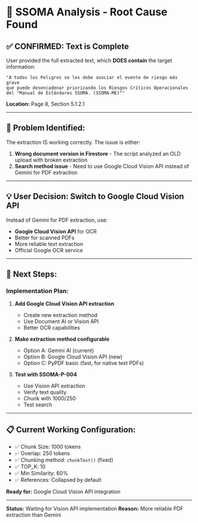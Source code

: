 # 🎯 SSOMA Analysis - Root Cause Found

## ✅ **CONFIRMED: Text is Complete**

User provided the full extracted text, which **DOES contain** the target information:

```
"A todos los Peligros se les debe asociar el evento de riesgo más grave 
que puede desencadenar priorizando los Riesgos Críticos Operacionales 
del "Manual de Estándares SSOMA. (SSOMA-ME)""
```

**Location:** Page 8, Section 5.1.2.1

---

## 🚨 **Problem Identified:**

The extraction IS working correctly. The issue is either:

1. **Wrong document version in Firestore** - The script analyzed an OLD upload with broken extraction
2. **Search method issue** - Need to use Google Cloud Vision API instead of Gemini for PDF extraction

---

## 💡 **User Decision: Switch to Google Cloud Vision API**

Instead of Gemini for PDF extraction, use:
- **Google Cloud Vision API** for OCR
- Better for scanned PDFs
- More reliable text extraction
- Official Google OCR service

---

## 🔧 **Next Steps:**

### **Implementation Plan:**

1. **Add Google Cloud Vision API extraction**
   - Create new extraction method
   - Use Document AI or Vision API
   - Better OCR capabilities

2. **Make extraction method configurable**
   - Option A: Gemini AI (current)
   - Option B: Google Cloud Vision API (new)
   - Option C: PyPDF basic (fast, for native text PDFs)

3. **Test with SSOMA-P-004**
   - Use Vision API extraction
   - Verify text quality
   - Chunk with 1000/250
   - Test search

---

## 📋 **Current Working Configuration:**

- ✅ Chunk Size: 1000 tokens
- ✅ Overlap: 250 tokens
- ✅ Chunking method: `chunkText()` (fixed)
- ✅ TOP_K: 10
- ✅ Min Similarity: 60%
- ✅ References: Collapsed by default

**Ready for:** Google Cloud Vision API integration

---

**Status:** Waiting for Vision API implementation
**Reason:** More reliable PDF extraction than Gemini

